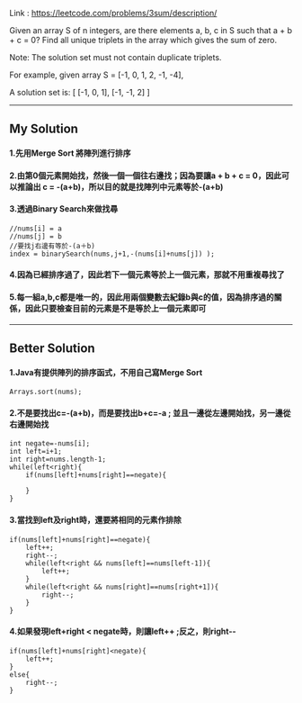 Link : https://leetcode.com/problems/3sum/description/

Given an array S of n integers, are there elements a, b, c in S such that a + b + c = 0? Find all unique triplets in the array which gives the sum of zero.

Note: The solution set must not contain duplicate triplets.

For example, given array S = [-1, 0, 1, 2, -1, -4],

A solution set is:
[
  [-1, 0, 1],
  [-1, -1, 2]
]

--------------------------------------------
## My Solution
#### 1.先用Merge Sort 將陣列進行排序

#### 2.由第0個元素開始找，然後一個一個往右邊找；因為要讓a + b + c = 0，因此可以推論出 c = -(a+b)，所以目的就是找陣列中元素等於-(a+b)

#### 3.透過Binary Search來做找尋
    //nums[i] = a
    //nums[j] = b
    //要找j右邊有等於-(a＋b)    
    index = binarySearch(nums,j+1,-(nums[i]+nums[j]) );
    
#### 4.因為已經排序過了，因此若下一個元素等於上一個元素，那就不用重複尋找了

#### 5.每一組a,b,c都是唯一的，因此用兩個變數去紀錄b與c的值，因為排序過的關係，因此只要檢查目前的元素是不是等於上一個元素即可

--------------------------------------------
## Better Solution
#### 1.Java有提供陣列的排序函式，不用自己寫Merge Sort
    Arrays.sort(nums);

#### 2.不是要找出c=-(a+b)，而是要找出b+c=-a ; 並且一邊從左邊開始找，另一邊從右邊開始找
    int negate=-nums[i];
    int left=i+1;
    int right=nums.length-1;
    while(left<right){
        if(nums[left]+nums[right]==negate){
        
        }
    }

#### 3.當找到left及right時，還要將相同的元素作排除
    if(nums[left]+nums[right]==negate){
        left++;
        right--;
        while(left<right && nums[left]==nums[left-1]){
            left++;
        }
        while(left<right && nums[right]==nums[right+1]){
            right--;
        }
    } 
    
#### 4.如果發現left+right < negate時，則讓left++ ;反之，則right--
    if(nums[left]+nums[right]<negate){
        left++;
    }
    else{
        right--;
    }
    
